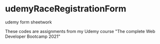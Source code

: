 # udemyRaceRegistrationForm
 udemy form sheetwork

These codes are assignments from my Udemy course "The complete Web Developer Bootcamp 2021"
